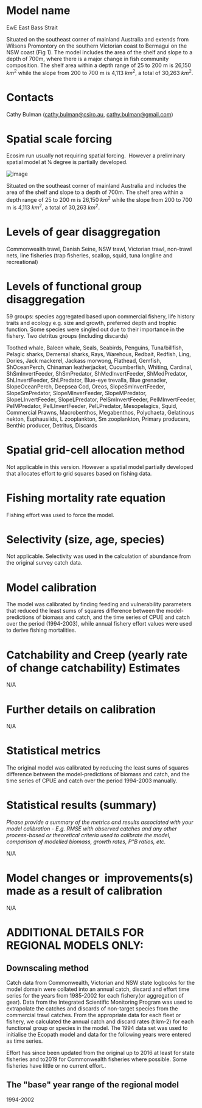 # Model name

EwE East Bass Strait 

Situated on the southeast corner of mainland Australia and extends from Wilsons Promontory on the southern Victorian coast to Bermagui on the NSW coast (Fig 1). The model includes the area of the shelf and slope to a depth of 700m, where there is a major change in fish community composition. The shelf area within a depth range of 25 to 200 m is 26,150 $km^2$ while the slope from 200 to 700 m is 4,113 $km^2$, a total of 30,263 $km^2$.

# Contacts

Cathy Bulman ([cathy.bulman@csiro.au](mailto:cathy.bulman@csiro.au), [cathy.bulman@gmail.com](mailto:cathy.bulman@gmail.com))

# Spatial scale forcing

Ecosim run usually not requiring spatial forcing.  However a preliminary spatial model at ¼ degree is partially developed.

![image](https://github.com/user-attachments/assets/383f6a69-605a-45c4-81ac-818e9ef3a75b)

Situated on the southeast corner of mainland Australia and includes the area of the shelf and slope to a depth of 700m. The shelf area within a depth range of 25 to 200 m is 26,150 $km^2$ while the slope from 200 to 700 m is 4,113 $km^2$, a total of 30,263 $km^2$. 

# Levels of gear disaggregation

Commonwealth trawl, Danish Seine, NSW trawl, Victorian trawl, non-trawl nets, line fisheries (trap fisheries, scallop, squid, tuna longline and recreational)

# Levels of functional group disaggregation

59 groups: species aggregated based upon commercial fishery, life history traits and ecology e.g. size and growth, preferred depth and trophic function. Some species were singled out due to their importance in the fishery. Two detritus groups (including discards) 

Toothed whale, Baleen whale, Seals, Seabirds, Penguins, Tuna/billfish, Pelagic sharks, Demersal sharks, Rays, Warehous, Redbait, Redfish, Ling, Dories, Jack mackerel, Jackass morwong, Flathead, Gemfish, ShOceanPerch, Chinaman leatherjacket, Cucumberfish, Whiting, Cardinal, ShSmInvertFeeder, ShSmPredator, ShMedInvertFeeder, ShMedPredator, ShLInvertFeeder, ShLPredator, Blue-eye trevalla, Blue grenadier, SlopeOceanPerch, Deepsea Cod, Oreos, SlopeSmInvertFeeder, SlopeSmPredator, SlopeMInverFeeder, SlopeMPredator, SlopeLInvertFeeder, SlopeLPredator, PelSmInvertFeeder, PelMInvertFeeder, PelMPredator, PelLInvertFeeder, PelLPredator, Mesopelagics, Squid, Commercial Prawns, Macrobenthos, Megabenthos, Polychaeta, Gelatinous nekton, Euphausiids, L zooplankton, Sm zooplankton, Primary producers, Benthic producer, Detritus, Discards

# Spatial grid-cell allocation method

Not applicable in this version. However a spatial model partially developed that allocates effort to grid squares based on fishing data.

# Fishing mortality rate equation

Fishing effort was used to force the model. 

# Selectivity (size, age, species)

Not applicable. Selectivity was used in the calculation of abundance from the original survey catch data.

# Model calibration

The model was calibrated by finding feeding and vulnerability parameters that reduced the least sums of squares difference between the model-predictions of biomass and catch, and the time series of CPUE and catch over the period (1994-2003), while annual fishery effort values were used to derive fishing mortalities.

# Catchability and Creep (yearly rate of change catchability) Estimates

N/A

# Further details on calibration

N/A

# Statistical metrics

The original model was calibrated by reducing the least sums of squares difference between the model-predictions of biomass and catch, and the time series of CPUE and catch over the period 1994-2003 manually.

# Statistical results (summary)

*Please provide a summary of the metrics and results associated with your model calibration - E.g. RMSE with observed catches and any other process-based or theoretical criteria used to calibrate the model, comparison of modelled biomass, growth rates, P\"B ratios, etc.*

N/A

# Model changes or  improvements(s) made as a result of calibration

N/A

# ADDITIONAL DETAILS FOR REGIONAL MODELS ONLY:

## Downscaling method

Catch data from Commonwealth, Victorian and NSW state logbooks for the model domain were collated into an annual catch, discard and effort time series for the years from 1985-2002 for each fishery(or aggregation of gear). Data from the Integrated Scientific Monitoring Program was used to extrapolate the catches and discards of non-target species from the commercial trawl catches. From the appropriate data for each fleet or fishery, we calculated the annual catch and discard rates (t km-2) for each functional group or species in the model. The 1994 data set was used to initialise the Ecopath model and data for the following years were entered as time series.

Effort has since been updated from the original up to 2016 at least for state fisheries and to2019 for Commonwealth fisheries where possible. Some fisheries have little or no current effort.. 

## The \"base\" year range of the regional model

1994-2002
